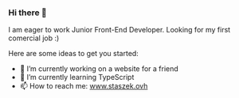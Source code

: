 ### Hi there 👋

I am eager to work Junior Front-End Developer. Looking for my first comercial job :) 

Here are some ideas to get you started:

- 🔭 I’m currently working on a website for a friend
- 🌱 I’m currently learning TypeScript
- 📫 How to reach me: www.staszek.ovh


